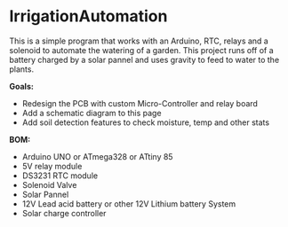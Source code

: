 # IrrigationAutomation
This is a simple program that works with an Arduino, RTC, relays and a solenoid to automate the watering of a garden. This project runs off of a battery charged by a solar pannel and uses gravity to feed to water to the plants.

**Goals:**  
- Redesign the PCB with custom Micro-Controller and relay board  
- Add a schematic diagram to this page  
- Add soil detection features to check moisture, temp and other stats   

**BOM:**  
- Arduino UNO or ATmega328 or ATtiny 85  
- 5V relay module  
- DS3231 RTC module  
- Solenoid Valve  
- Solar Pannel  
- 12V Lead acid battery or other 12V Lithium battery System  
- Solar charge controller  

